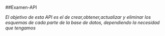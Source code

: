 ##Examen-API

*El objetivo de esta API es el de crear,obtener,actualizar y eliminar los esquemas de cada parte de la base de datos, dependiendo la necesidad que tengamos* 
 

